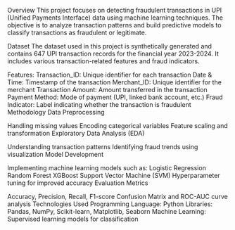 Overview
This project focuses on detecting fraudulent transactions in UPI (Unified Payments Interface) data using machine learning techniques. The objective is to analyze transaction patterns and build predictive models to classify transactions as fraudulent or legitimate.

Dataset
The dataset used in this project is synthetically generated and contains 647 UPI transaction records for the financial year 2023-2024. It includes various transaction-related features and fraud indicators.

Features:
Transaction_ID: Unique identifier for each transaction
Date & Time: Timestamp of the transaction
Merchant_ID: Unique identifier for the merchant
Transaction Amount: Amount transferred in the transaction
Payment Method: Mode of payment (UPI, linked bank account, etc.)
Fraud Indicator: Label indicating whether the transaction is fraudulent
Methodology
Data Preprocessing

Handling missing values
Encoding categorical variables
Feature scaling and transformation
Exploratory Data Analysis (EDA)

Understanding transaction patterns
Identifying fraud trends using visualization
Model Development

Implementing machine learning models such as:
Logistic Regression
Random Forest
XGBoost
Support Vector Machine (SVM)
Hyperparameter tuning for improved accuracy
Evaluation Metrics

Accuracy, Precision, Recall, F1-score
Confusion Matrix and ROC-AUC curve analysis
Technologies Used
Programming Language: Python
Libraries: Pandas, NumPy, Scikit-learn, Matplotlib, Seaborn
Machine Learning: Supervised learning models for classification
